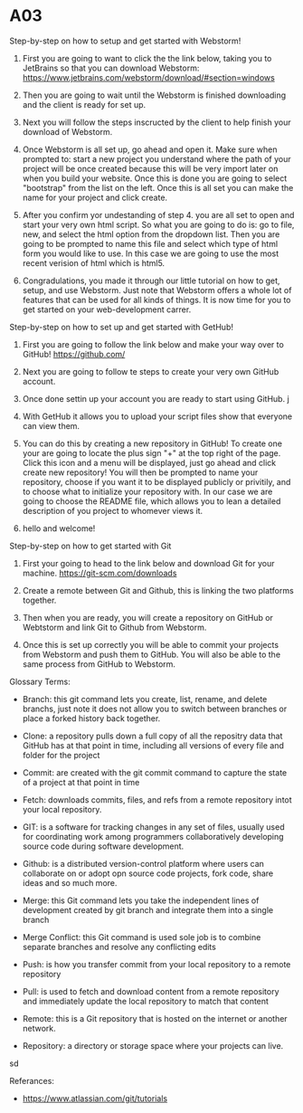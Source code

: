 # A03

Step-by-step on how to setup and get started with Webstorm!

1. First you are going to want to click the the link below, taking you to JetBrains so that you can download Webstorm:
https://www.jetbrains.com/webstorm/download/#section=windows

2. Then you are going to wait until the Webstorm is finished downloading and the client is ready for set up.

3. Next you will follow the steps inscructed by the client to help finish your download of Webstorm.

4. Once Webstorm is all set up, go ahead and open it. Make sure when prompted to: start a new project you understand where the path of your project will be once created because this will be very import later on when you build your website. Once this is done you are going to select "bootstrap" from the list on the left. Once this is all set you can make the name for your project and click create. 

5. After you confirm yor undestanding of step 4. you are all set to open and start your very own html script. So what you are going to do is: go to file, new, and select the html option from the dropdown list. Then you are going to be prompted to name this file and select which type of html form you would like to use. In this case we are going to use the most recent verision of html which is html5.

6. Congradulations, you made it through our little tutorial on how to get, setup, and use Webstorm. Just note that Webstorm offers a whole lot of features that can be used for all kinds of things. It is now time for you to get started on your web-development carrer.


Step-by-step on how to set up and get started with GetHub!

1. First you are going to follow the link below and make your way over to GitHub!
https://github.com/

2. Next you are going to follow te steps to create your very own GitHub account.

3. Once done settin up your account you are ready to start using GitHub.
j
4. With GetHub it allows you to upload your script files show that everyone can view them. 

5. You can do this by creating a new repository in GitHub! To create one your are going to locate the plus sign "+" at the top right of the page. Click this icon and a menu will be displayed, just go ahead and click create new repository! You will then be prompted to name your repository, choose if you want it to be displayed publicly or privitily, and to choose what to initialize your repository with. In our case we are going to choose the README file, which allows you to lean a detailed description of you project to whomever views it.

6. hello and welcome!


Step-by-step on how to get started with Git

1. First your going to head to the link below and download Git for your machine.
https://git-scm.com/downloads

2. Create a remote between Git and Github, this is linking the two platforms together.

3. Then when you are ready, you will create a repository on GitHub or Webtstorm and link Git to Github from Webstorm.

4. Once this is set up correctly you will be able to commit your projects from Webstorm and push them to GitHub. You will also be able to the same process from GitHub to Webstorm.





Glossary Terms:

- Branch: this git command lets you create, list, rename, and delete branchs, just note it does not allow you to switch between branches or place a forked history back together.


- Clone: a repository pulls down a full copy of all the repositry data that GitHub has at that point in time, including all versions of every file and folder for the project


- Commit: are created with the git commit command to capture the state of a project at that point in time


- Fetch: downloads commits, files, and refs from a remote repository intot your local repository.


- GIT: is a software for tracking changes in any set of files, usually used for coordinating work among programmers collaboratively developing source code during software development.


- Github: is a distributed version-control platform where users can collaborate on or adopt opn source code projects, fork code, share ideas and so much more.


- Merge: this Git command lets you take the independent lines of development created by git branch and integrate them into a single branch


- Merge Conflict: this Git command is used sole job is to combine separate branches and resolve any conflicting edits


- Push: is how you transfer commit from your local repository to a remote repository


- Pull: is used to fetch and download content from a remote repository and immediately update the local repository to match that content


- Remote: this is a Git repository that is hosted on the internet or another network.


- Repository: a directory or storage space where your projects can live.

sd

Referances:

- https://www.atlassian.com/git/tutorials
